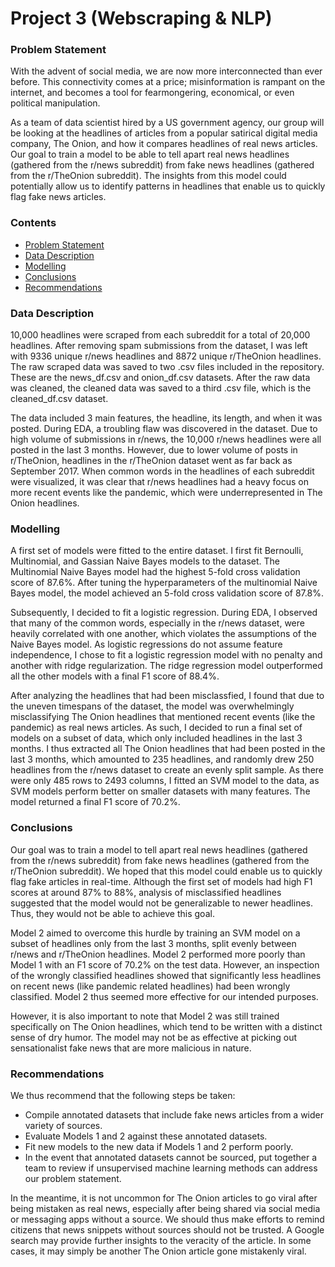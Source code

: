 
# Project 3 (Webscraping & NLP)

### Problem Statement
With the advent of social media, we are now more interconnected than ever before. This connectivity comes at a price; misinformation is rampant on the internet, and becomes a tool for fearmongering, economical, or even political manipulation. 

As a team of data scientist hired by a US government agency, our group will be looking at the headlines of articles from a popular satirical digital media company, The Onion, and how it compares headlines of real news articles. Our goal to train a model to be able to tell apart real news headlines (gathered from the r/news subreddit) from fake news headlines (gathered from the r/TheOnion subreddit). The insights from this model could potentially allow us to identify patterns in headlines that enable us to quickly flag fake news articles.

### Contents
- [Problem Statement](#Problem-Statement)
- [Data Description](#Data-Description)
- [Modelling](#Modelling)
- [Conclusions](#Conclusions)
- [Recommendations](#Recommendations)

### Data Description
10,000 headlines were scraped from each subreddit for a total of 20,000 headlines. After removing spam submissions from the dataset, I was left with 9336 unique r/news headlines and 8872 unique r/TheOnion headlines. The raw scraped data was saved to two .csv files included in the repository. These are the news_df.csv and onion_df.csv datasets. After the raw data was cleaned, the cleaned data was saved to a third .csv file, which is the cleaned_df.csv dataset.

The data included 3 main features, the headline, its length, and when it was posted. During EDA, a troubling flaw was discovered in the dataset. Due to high volume of submissions in r/news, the 10,000 r/news headlines were all posted in the last 3 months. However, due to lower volume of posts in r/TheOnion, headlines in the r/TheOnion dataset went as far back as September 2017. When common words in the headlines of each subreddit were visualized, it was clear that r/news headlines had a heavy focus on more recent events like the pandemic, which were underrepresented in The Onion headlines.

### Modelling
A first set of models were fitted to the entire dataset. I first fit Bernoulli, Multinomial, and Gassian Naive Bayes models to the dataset. The Multinomial Naive Bayes model had the highest 5-fold cross validation score of 87.6%. After tuning the hyperparameters of the multinomial Naive Bayes model, the model achieved an 5-fold cross validation score of 87.8%.

Subsequently, I decided to fit a logistic regression. During EDA, I observed that many of the common words, especially in the r/news dataset, were heavily correlated with one another, which violates the assumptions of the Naive Bayes model. As logistic regressions do not assume feature independence, I chose to fit a logistic regression model with no penalty and another with ridge regularization. The ridge regression model outperformed all the other models with a final F1 score of 88.4%.

After analyzing the headlines that had been misclassfied, I found that due to the uneven timespans of the dataset, the model was overwhelmingly misclassifying The Onion headlines that mentioned recent events (like the pandemic) as real news articles. As such, I decided to run a final set of models on a subset of data, which only included headlines in the last 3 months. I thus extracted all The Onion headlines that had been posted in the last 3 months, which amounted to 235 headlines, and randomly drew 250 headlines from the r/news dataset to create an evenly split sample. As there were only 485 rows to 2493 columns, I fitted an SVM model to the data, as SVM models perform better on smaller datasets with many features. The model returned a final F1 score of 70.2%.

### Conclusions
Our goal was to train a model to tell apart real news headlines (gathered from the r/news subreddit) from fake news headlines (gathered from the r/TheOnion subreddit). We hoped that this model could enable us to quickly flag fake articles in real-time. Although the first set of models had high F1 scores at around 87% to 88%, analysis of misclassified headlines suggested that the model would not be generalizable to newer headlines. Thus, they would not be able to achieve this goal. 

Model 2 aimed to overcome this hurdle by training an SVM model on a subset of headlines only from the last 3 months, split evenly between r/news and r/TheOnion headlines. Model 2 performed more poorly than Model 1 with an F1 score of 70.2% on the test data. However, an inspection of the wrongly classified headlines showed that significantly less headlines on recent news (like pandemic related headlines) had been wrongly classified. Model 2 thus seemed more effective for our intended purposes.

However, it is also important to note that Model 2 was still trained specifically on The Onion headlines, which tend to be written with a distinct sense of dry humor. The model may not be as effective at picking out sensationalist fake news that are more malicious in nature.

### Recommendations
We thus recommend that the following steps be taken:
- Compile annotated datasets that include fake news articles from a wider variety of sources.
- Evaluate Models 1 and 2 against these annotated datasets.
- Fit new models to the new data if Models 1 and 2 perform poorly.
- In the event that annotated datasets cannot be sourced, put together a team to review if unsupervised machine learning methods can address our problem statement.

In the meantime, it is not uncommon for The Onion articles to go viral after being mistaken as real news, especially after being shared via social media or messaging apps without a source. We should thus make efforts to remind citizens that news snippets without sources should not be trusted. A Google search may provide further insights to the veracity of the article. In some cases, it may simply be another The Onion article gone mistakenly viral.

